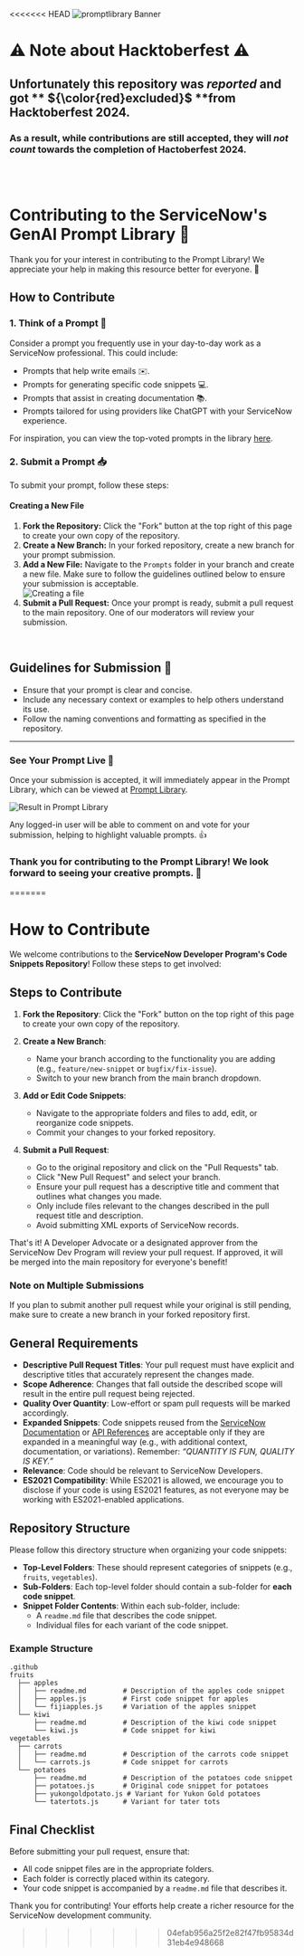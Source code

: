 <<<<<<< HEAD
![promptlibrary Banner](https://github.com/user-attachments/assets/247f5479-90ce-4928-a15d-dabeab7797d8)

# :warning: Note about Hacktoberfest ⚠️
## Unfortunately this repository was _reported_ and got ** ${\color{red}excluded}$ **from Hacktoberfest 2024.<br>
### As a result, while contributions are still accepted, they will _not count_ towards the completion of Hactoberfest 2024.
<br>
<br>

# Contributing to the ServiceNow's GenAI Prompt Library 🎉

Thank you for your interest in contributing to the Prompt Library! We appreciate your help in making this resource better for everyone. 🙌

## How to Contribute

### 1. Think of a Prompt 💭

Consider a prompt you frequently use in your day-to-day work as a ServiceNow professional. This could include:

- Prompts that help write emails ✉️.
- Prompts for generating specific code snippets 💻.
- Prompts that assist in creating documentation 📚.
- Prompts tailored for using providers like ChatGPT with your ServiceNow experience.

For inspiration, you can view the top-voted prompts in the library [here](https://communityresources.service-now.com/ai?id=library&display=10&sort=true). 

### 2. Submit a Prompt 📥

To submit your prompt, follow these steps:

#### Creating a New File

1. **Fork the Repository:** Click the "Fork" button at the top right of this page to create your own copy of the repository.
2. **Create a New Branch:** In your forked repository, create a new branch for your prompt submission.
3. **Add a New File:** Navigate to the `Prompts` folder in your branch and create a new file. Make sure to follow the guidelines outlined below to ensure your submission is acceptable.  
   ![Creating a file](https://github.com/user-attachments/assets/64a259da-7ff8-491c-91ba-eddf1414219e)
4. **Submit a Pull Request:** Once your prompt is ready, submit a pull request to the main repository. One of our moderators will review your submission.

<br />

## Guidelines for Submission 📝

- Ensure that your prompt is clear and concise.
- Include any necessary context or examples to help others understand its use.
- Follow the naming conventions and formatting as specified in the repository.

<hr />

### See Your Prompt Live 🌟

Once your submission is accepted, it will immediately appear in the Prompt Library, which can be viewed at [Prompt Library](https://devlink.sn/PromptLibrary).

![Result in Prompt Library](https://github.com/user-attachments/assets/d9606aec-da1c-400c-9ba8-273c663e9807)

Any logged-in user will be able to comment on and vote for your submission, helping to highlight valuable prompts. 👍

### Thank you for contributing to the Prompt Library! We look forward to seeing your creative prompts. 🚀
=======
# How to Contribute

We welcome contributions to the **ServiceNow Developer Program's Code Snippets Repository**! Follow these steps to get involved:

## Steps to Contribute

1. **Fork the Repository**: Click the "Fork" button on the top right of this page to create your own copy of the repository.

2. **Create a New Branch**: 
   - Name your branch according to the functionality you are adding (e.g., `feature/new-snippet` or `bugfix/fix-issue`).
   - Switch to your new branch from the main branch dropdown.

3. **Add or Edit Code Snippets**:
   - Navigate to the appropriate folders and files to add, edit, or reorganize code snippets.
   - Commit your changes to your forked repository.

4. **Submit a Pull Request**:
   - Go to the original repository and click on the "Pull Requests" tab.
   - Click "New Pull Request" and select your branch.
   - Ensure your pull request has a descriptive title and comment that outlines what changes you made.
   - Only include files relevant to the changes described in the pull request title and description.
   - Avoid submitting XML exports of ServiceNow records.

That's it! A Developer Advocate or a designated approver from the ServiceNow Dev Program will review your pull request. If approved, it will be merged into the main repository for everyone's benefit!

### Note on Multiple Submissions
If you plan to submit another pull request while your original is still pending, make sure to create a new branch in your forked repository first.

## General Requirements

- **Descriptive Pull Request Titles**: Your pull request must have explicit and descriptive titles that accurately represent the changes made.
- **Scope Adherence**: Changes that fall outside the described scope will result in the entire pull request being rejected.
- **Quality Over Quantity**: Low-effort or spam pull requests will be marked accordingly.
- **Expanded Snippets**: Code snippets reused from the [ServiceNow Documentation](https://docs.servicenow.com/) or [API References](https://developer.servicenow.com/dev.do#!/reference/) are acceptable only if they are expanded in a meaningful way (e.g., with additional context, documentation, or variations). Remember: *“QUANTITY IS FUN, QUALITY IS KEY.”*
- **Relevance**: Code should be relevant to ServiceNow Developers.
- **ES2021 Compatibility**: While ES2021 is allowed, we encourage you to disclose if your code is using ES2021 features, as not everyone may be working with ES2021-enabled applications.

## Repository Structure

Please follow this directory structure when organizing your code snippets:

- **Top-Level Folders**: These should represent categories of snippets (e.g., `fruits`, `vegetables`).
- **Sub-Folders**: Each top-level folder should contain a sub-folder for **each code snippet**.
- **Snippet Folder Contents**: Within each sub-folder, include:
  - A `readme.md` file that describes the code snippet.
  - Individual files for each variant of the code snippet.

### Example Structure

```
.github
fruits
  ├── apples
  │   ├── readme.md         # Description of the apples code snippet
  │   ├── apples.js         # First code snippet for apples
  │   └── fijiapples.js     # Variation of the apples snippet
  └── kiwi
      ├── readme.md         # Description of the kiwi code snippet
      └── kiwi.js           # Code snippet for kiwi
vegetables
  ├── carrots
  │   ├── readme.md         # Description of the carrots code snippet
  │   └── carrots.js        # Code snippet for carrots
  └── potatoes
      ├── readme.md         # Description of the potatoes code snippet
      ├── potatoes.js       # Original code snippet for potatoes
      ├── yukongoldpotato.js # Variant for Yukon Gold potatoes
      └── tatertots.js      # Variant for tater tots
```

## Final Checklist

Before submitting your pull request, ensure that:
- All code snippet files are in the appropriate folders.
- Each folder is correctly placed within its category.
- Your code snippet is accompanied by a `readme.md` file that describes it.

Thank you for contributing! Your efforts help create a richer resource for the ServiceNow development community.
>>>>>>> 04efab956a25f2e82f47fb95834d31eb4e948668
